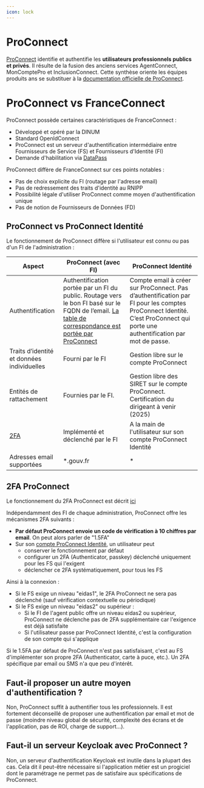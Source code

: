 ```yaml
---
icon: lock
---
```


# ProConnect
[ProConnect](https://partenaires.proconnect.gouv.fr/) identifie et authentifie les **utilisateurs professionnels publics et privés**. Il résulte de la fusion des anciens services AgentConnect, MonComptePro et InclusionConnect.
Cette synthèse oriente les équipes produits ans se substituer à la [documentation officielle de ProConnect](https://partenaires.proconnect.gouv.fr/docs).

# ProConnect vs FranceConnect
ProConnect possède certaines caractéristiques de FranceConnect :
* Développé et opéré par la DINUM
* Standard OpenIdConnect
* ProConnect est un serveur d'authentification intermédiaire entre Fournisseurs de Service (FS) et Fournisseurs d'Identité (FI)
* Demande d'habilitation via [DataPass](https://datapass.api.gouv.fr/demandes/pro_connect_service_provider/nouveau)

ProConnect diffère de FranceConnect sur ces points notables :
* Pas de choix explicite du FI (routage par l'adresse email)
* Pas de redressement des traits d'identité au RNIPP
* Possibilité légale d'utiliser ProConnect comme moyen d'authentification unique
* Pas de notion de Fournisseurs de Données (FD)

## ProConnect vs ProConnect Identité

Le fonctionnement de ProConnect diffère si l'utilisateur est connu ou pas d'un FI de l'administration :

| Aspect                                     | ProConnect (avec FI)                                                                                                                                                                                                                                               | ProConnect Identité                                                                                                                                                        |
| ------------------------------------------ | ------------------------------------------------------------------------------------------------------------------------------------------------------------------------------------------------------------------------------------------------------------------ | -------------------------------------------------------------------------------------------------------------------------------------------------------------------------- |
| Authentification                           | Authentification portée par un FI du public. Routage vers le bon FI basé sur le FQDN de l’email. [La table de correspondance est portée par ProConnect](https://grist.numerique.gouv.fr/o/docs/3kQ829mp7bTy/AgentConnect-Configuration-des-Fournisseurs-dIdentite) | Compte email à créer sur ProConnect. Pas d’authentification par FI pour les comptes ProConnect Identité. C’est ProConnect qui porte une authentification par mot de passe. |
| Traits d’identité et données individuelles | Fourni par le FI                                                                                                                                                                                                                                                   | Gestion libre sur le compte ProConnect                                                                                                                                     |
| Entités de rattachement                    | Fournies par le FI.                                                                                                                                                                                                                                                | Gestion libre des SIRET sur le compte ProConnect. Certification du dirigeant à venir (2025)                                                                                |
| [2FA](#2fa-proconnect)                     | Implémenté et déclenché par le FI                                                                                                                                                                                                                                  | A la main de l'utilisateur sur son compte ProConnect Identité                                                                                                              |
| Adresses email supportées                  | *.gouv.fr                                                                                                                                                                                                                                                          | *                                                                                                                                                                          |

## 2FA ProConnect
Le fonctionnement du 2FA ProConnect est décrit [ici](https://partenaires.proconnect.gouv.fr/docs/fournisseur-service/double_authentification)

Indépendamment des FI de chaque administration, ProConnect offre les mécanismes 2FA suivants :
- **Par défaut ProConnect envoie un code de vérification à 10 chiffres par email**. On peut alors parler de "1.5FA"
- Sur son [compte ProConnect Identité](https://identite.proconnect.gouv.fr/connection-and-account), un utilisateur peut
    - conserver le fonctionnement par défaut
    - configurer un 2FA (Authenticator, passkey) déclenché uniquement pour les FS qui l'exigent
    - déclencher ce 2FA systématiquement, pour tous les FS

Ainsi à la connexion :
- Si le FS exige un niveau "eidas1", le 2FA ProConnect ne sera pas déclenché (sauf vérification contextuelle ou périodique)
- Si le FS exige un niveau "eidas2" ou supérieur :
    - Si le FI de l'agent public offre un niveau eidas2 ou supérieur, ProConnect ne déclenche pas de 2FA supplémentaire car l'exigence est déjà satisfaite
    - Si l'utilisateur passe par ProConnect Identité, c'est la configuration de son compte qui s'applique

Si le 1.5FA par défaut de ProConnect n'est pas satisfaisant, c'est au FS d'implémenter son propre 2FA (Authenticator, carte à puce, etc.). Un 2FA spécifique par email ou SMS n'a que peu d'intérêt.

## Faut-il proposer un autre moyen d'authentification ?
Non, ProConnect suffit à authentifier tous les professionnels. Il est fortement déconseillé de proposer une authentification par email et mot de passe (moindre niveau global de sécurité, complexité des écrans et de l'application, pas de ROI, charge de support...).

## Faut-il un serveur Keycloak avec ProConnect ?
Non, un serveur d'authentification Keycloak est inutile dans la plupart des cas.
Cela dit il peut-être nécessaire si l'application métier est un progiciel dont le paramétrage ne permet pas de satisfaire aux spécifications de ProConnect.
